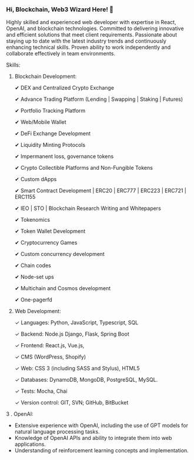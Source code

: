 ### Hi, Blockchain, Web3 Wizard Here! 👋

Highly skilled and experienced web developer with expertise in React, OpenAI, and blockchain technologies. Committed to delivering innovative and efficient solutions that meet client requirements. Passionate about staying up to date with the latest industry trends and continuously enhancing technical skills. Proven ability to work independently and collaborate effectively in team environments.


Skills:

1. Blockchain Development:
   
   ✔ DEX and Centralized Crypto Exchange
   
   ✔ Advance Trading Platform (Lending | Swapping | Staking | Futures)
   
   ✔ Portfolio Tracking Platform
   
   ✔ Web/Mobile Wallet
   
   ✔ DeFi Exchange Development
   
   ✔ Liquidity Minting Protocols
   
   ✔ Impermanent loss, governance tokens
   
   ✔ Crypto Collectible Platforms and Non-Fungible Tokens
   
   ✔ Custom dApps
   
   ✔ Smart Contract Development | ERC20 | ERC777 | ERC223 | ERC721 | ERC1155
   
   ✔ IEO | STO | Blockchain Research Writing and Whitepapers
   
   ✔ Tokenomics
   
   ✔ Token Wallet Development

   ✔ Cryptocurrency Games

   ✔ Custom concurrency development

   ✔ Chain codes

   ✔ Node-set ups

   ✔ Multichain and Cosmos development

   ✔ One-pagerfd

3. Web Development:

   ✓ Languages: Python, JavaScript, Typescript, SQL

   ✓ Backend: Node.js Django, Flask, Spring Boot

   ✓ Frontend: React.js, Vue.js,

   ✓ CMS (WordPress, Shopify)

   ✓ Web: CSS 3 (including SASS and Stylus), HTML5

   ✓ Databases: DynamoDB, MongoDB, PostgreSQL, MySQL.

   ✓ Tests: Mocha, Chai

   ✓ Version control: GIT, SVN; GitHub, BitBucket

   
3 . OpenAI:
  - Extensive experience with OpenAI, including the use of GPT models for natural language processing tasks.
  - Knowledge of OpenAI APIs and ability to integrate them into web applications.
  - Understanding of reinforcement learning concepts and implementation.
<!--
**Del-Sarto/Del-Sarto** is a ✨ _special_ ✨ repository because its `README.md` (this file) appears on your GitHub profile.
-->
